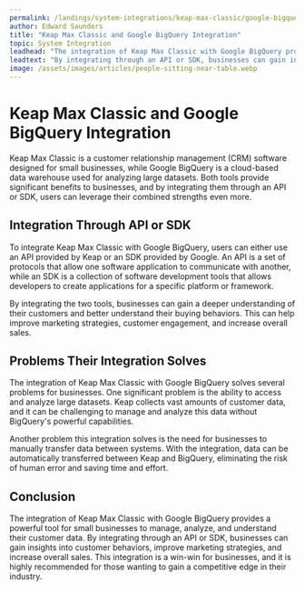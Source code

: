 ```yaml
---
permalink: /landings/system-integrations/keap-max-classic/google-bigquery
author: Edward Saunders
title: "Keap Max Classic and Google BigQuery Integration"
topic: System Integration
leadhead: "The integration of Keap Max Classic with Google BigQuery provides a powerful tool for small businesses to manage, analyze, and understand their customer data"
leadtext: "By integrating through an API or SDK, businesses can gain insights into customer behaviors, improve marketing strategies, and increase overall sales. This integration is a win-win for businesses, and it is highly recommended for those wanting to gain a competitive edge in their industry."
image: /assets/images/articles/people-sitting-near-table.webp
---
```

<div class="arttext">  <h1>Keap Max Classic and Google BigQuery Integration</h1>

  <p>Keap Max Classic is a customer relationship management (CRM) software designed for small businesses, while Google BigQuery is a cloud-based data warehouse used for analyzing large datasets. Both tools provide significant benefits to businesses, and by integrating them through an API or SDK, users can leverage their combined strengths even more.</p>

  <h2>Integration Through API or SDK</h2>

  <p>To integrate Keap Max Classic with Google BigQuery, users can either use an API provided by Keap or an SDK provided by Google. An API is a set of protocols that allow one software application to communicate with another, while an SDK is a collection of software development tools that allows developers to create applications for a specific platform or framework.</p>

  <p>By integrating the two tools, businesses can gain a deeper understanding of their customers and better understand their buying behaviors. This can help improve marketing strategies, customer engagement, and increase overall sales.</p>

  <h2>Problems Their Integration Solves</h2>

  <p>The integration of Keap Max Classic with Google BigQuery solves several problems for businesses. One significant problem is the ability to access and analyze large datasets. Keap collects vast amounts of customer data, and it can be challenging to manage and analyze this data without BigQuery's powerful capabilities.</p>

  <p>Another problem this integration solves is the need for businesses to manually transfer data between systems. With the integration, data can be automatically transferred between Keap and BigQuery, eliminating the risk of human error and saving time and effort.</p>

  <h2>Conclusion</h2>

  <p>The integration of Keap Max Classic with Google BigQuery provides a powerful tool for small businesses to manage, analyze, and understand their customer data. By integrating through an API or SDK, businesses can gain insights into customer behaviors, improve marketing strategies, and increase overall sales. This integration is a win-win for businesses, and it is highly recommended for those wanting to gain a competitive edge in their industry.</p>

</div>